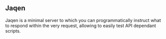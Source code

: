 Jaqen
-----

Jaqen is a minimal server to which you can programmatically instruct what to
respond within the very request, allowing to easily test API dependant scripts.
